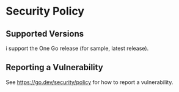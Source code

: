 # Security Policy

## Supported Versions

i support the One Go release (for sample, latest release).

## Reporting a Vulnerability

See https://go.dev/security/policy for how to report a vulnerability.
